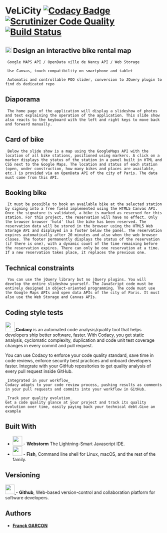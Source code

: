 # VeLiCity [![Codacy Badge](https://api.codacy.com/project/badge/Grade/82ae76253256496cb03ed0cceafeeec5)](https://app.codacy.com/app/Franckeddy/VeLiCity?utm_source=github.com&utm_medium=referral&utm_content=Franckeddy/VeLiCity&utm_campaign=Badge_Grade_Dashboard) [![Scrutinizer Code Quality](https://scrutinizer-ci.com/g/Franckeddy/VeLiCity/badges/quality-score.png?b=master)](https://scrutinizer-ci.com/g/Franckeddy/VeLiCity/?branch=master) [![Build Status](https://scrutinizer-ci.com/g/Franckeddy/VeLiCity/badges/build.png?b=master)](https://scrutinizer-ci.com/g/Franckeddy/VeLiCity/build-status/master) 

## <img src='https://raw.github.com/voodootikigod/logo.js/master/specific-uses/badge_js-strict.png' width='20' /> Design an interactive bike rental map

     Google MAPS API / OpenData ville de Nancy API / Web Storage 

     Use Canvas, touch compatibility on smartphone and tablet 

     Automatic and controllable POO slider, conversion to JQuery plugin to find ds dedicated repo 

## Diaporama

     The home page of the application will display a slideshow of photos and text explaining the operation of the application. This slide show also reacts to the keyboard with the left and right keys to move back and forward manually.

## Card of bike 

     Below the slide show is a map using the GoogleMaps API with the location of all bike stations, positioned using markers. A click on a marker displays the status of the station in a panel built in HTML and CSS next to the Google Maps. The location and status of each station (open, under construction, how many bikes and places are available, etc.) is provided via an OpenData API of the city of Paris. The data must come from this API.

## Booking bike 

     It must be possible to book an available bike at the selected station by signing into a free field implemented using the HTML5 Canvas API. Once the signature is validated, a bike is marked as reserved for this station. For this project, the reservation will have no effect. Only the browser browser 'hold' that the bike has been reserved. The reservation data will be stored in the browser using the HTML5 Web Storage API and displayed in a footer below the panel. The reservation expires automatically after 20 minutes and also when the web browser closes. The footer permanently displays the status of the reservation (if there is one), with a dynamic count of the time remaining before the reservation expires. There can only be one reservation at a time. If a new reservation takes place, it replaces the previous one.

## Technical constraints 

     You can use the jQuery library but no jQuery plugins. You will develop the entire slideshow yourself. The JavaScript code must be entirely designed in object-oriented programming. The code must use the Google Maps APIs and open data APIs of the city of Paris. It must also use the Web Storage and Canvas APIs. 

## Coding style tests 

**[<img src='https://avatars1.githubusercontent.com/u/1834093?s=200&v=4' width='30'/>
](https://app.codacy.com/)** 
**Codacy** is an automated code analysis/quality tool that helps developers ship better software, faster. With Codacy, you get static analysis, cyclomatic complexity, duplication and code unit test coverage changes in every commit and pull request.

You can use Codacy to enforce your code quality standard, save time in code reviews, enforce security best practices and onboard developers faster. Integrate with your GitHub repositories to get quality analysis of every pull request inside GitHub.

```
_Integrated in your workflow_
Codacy adapts to your code review process, pushing results as comments in your pull requests and commits into your workflow in GitHub.

_Track your quality evolution_
Get a code quality glance at your project and track its quality evolution over time, easily paying back your technical debt.Give an example
```
## Built With
* [<img src='https://i1.wp.com/crackedtool.info/wp-content/uploads/2018/12/webstorm_logo_300x300.png?fit=300%2C300' width='30' />
](https://www.jetbrains.com/webstorm/) - **Webstorm** The Lightning-Smart Javascript IDE.
* [<img src='https://upload.wikimedia.org/wikipedia/commons/0/03/Fish_shell_logo_ascii.png' width='30' />](https://fishshell.com/) - **Fish**, Command line shell for Linux, macOS, and the rest of the family. 
## Versioning
[<img src='https://upload.wikimedia.org/wikipedia/commons/thumb/9/91/Octicons-mark-github.svg/1200px-Octicons-mark-github.svg.png' width='30' />
](https://github.com/) - **Github**, Web-based version-control and collaboration platform for software developers.

## Authors

* [**Franck GARCON**](https://github.com/Franckeddy)
